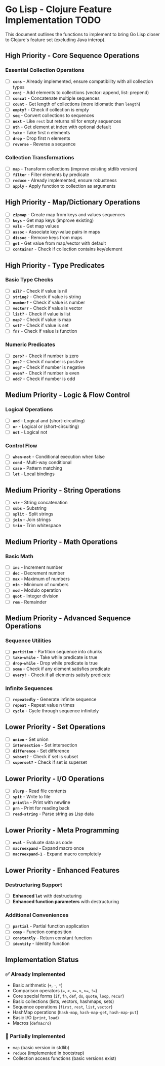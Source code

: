 # Go Lisp - Clojure Feature Implementation TODO

This document outlines the functions to implement to bring Go Lisp closer to Clojure's feature set (excluding Java interop).

## High Priority - Core Sequence Operations

### Essential Collection Operations
- [ ] **`cons`** - Already implemented, ensure compatibility with all collection types
- [ ] **`conj`** - Add elements to collections (vector: append, list: prepend)
- [ ] **`concat`** - Concatenate multiple sequences
- [ ] **`count`** - Get length of collections (more idiomatic than `length`)
- [ ] **`empty?`** - Check if collection is empty
- [ ] **`seq`** - Convert collections to sequences
- [ ] **`next`** - Like `rest` but returns nil for empty sequences
- [ ] **`nth`** - Get element at index with optional default
- [ ] **`take`** - Take first n elements
- [ ] **`drop`** - Drop first n elements
- [ ] **`reverse`** - Reverse a sequence

### Collection Transformations
- [ ] **`map`** - Transform collections (improve existing stdlib version)
- [ ] **`filter`** - Filter elements by predicate
- [ ] **`reduce`** - Already implemented, ensure robustness
- [ ] **`apply`** - Apply function to collection as arguments

## High Priority - Map/Dictionary Operations

- [ ] **`zipmap`** - Create map from keys and values sequences
- [ ] **`keys`** - Get map keys (improve existing)
- [ ] **`vals`** - Get map values
- [ ] **`assoc`** - Associate key-value pairs in maps
- [ ] **`dissoc`** - Remove keys from maps
- [ ] **`get`** - Get value from map/vector with default
- [ ] **`contains?`** - Check if collection contains key/element

## High Priority - Type Predicates

### Basic Type Checks
- [ ] **`nil?`** - Check if value is nil
- [ ] **`string?`** - Check if value is string
- [ ] **`number?`** - Check if value is number
- [ ] **`vector?`** - Check if value is vector
- [ ] **`list?`** - Check if value is list
- [ ] **`map?`** - Check if value is map
- [ ] **`set?`** - Check if value is set
- [ ] **`fn?`** - Check if value is function

### Numeric Predicates
- [ ] **`zero?`** - Check if number is zero
- [ ] **`pos?`** - Check if number is positive
- [ ] **`neg?`** - Check if number is negative
- [ ] **`even?`** - Check if number is even
- [ ] **`odd?`** - Check if number is odd

## Medium Priority - Logic & Flow Control

### Logical Operations
- [ ] **`and`** - Logical and (short-circuiting)
- [ ] **`or`** - Logical or (short-circuiting)
- [ ] **`not`** - Logical not

### Control Flow
- [ ] **`when-not`** - Conditional execution when false
- [ ] **`cond`** - Multi-way conditional
- [ ] **`case`** - Pattern matching
- [ ] **`let`** - Local bindings

## Medium Priority - String Operations

- [ ] **`str`** - String concatenation
- [ ] **`subs`** - Substring
- [ ] **`split`** - Split strings
- [ ] **`join`** - Join strings
- [ ] **`trim`** - Trim whitespace

## Medium Priority - Math Operations

### Basic Math
- [ ] **`inc`** - Increment number
- [ ] **`dec`** - Decrement number
- [ ] **`max`** - Maximum of numbers
- [ ] **`min`** - Minimum of numbers
- [ ] **`mod`** - Modulo operation
- [ ] **`quot`** - Integer division
- [ ] **`rem`** - Remainder

## Medium Priority - Advanced Sequence Operations

### Sequence Utilities
- [ ] **`partition`** - Partition sequence into chunks
- [ ] **`take-while`** - Take while predicate is true
- [ ] **`drop-while`** - Drop while predicate is true
- [ ] **`some`** - Check if any element satisfies predicate
- [ ] **`every?`** - Check if all elements satisfy predicate

### Infinite Sequences
- [ ] **`repeatedly`** - Generate infinite sequence
- [ ] **`repeat`** - Repeat value n times
- [ ] **`cycle`** - Cycle through sequence infinitely

## Lower Priority - Set Operations

- [ ] **`union`** - Set union
- [ ] **`intersection`** - Set intersection
- [ ] **`difference`** - Set difference
- [ ] **`subset?`** - Check if set is subset
- [ ] **`superset?`** - Check if set is superset

## Lower Priority - I/O Operations

- [ ] **`slurp`** - Read file contents
- [ ] **`spit`** - Write to file
- [ ] **`println`** - Print with newline
- [ ] **`prn`** - Print for reading back
- [ ] **`read-string`** - Parse string as Lisp data

## Lower Priority - Meta Programming

- [ ] **`eval`** - Evaluate data as code
- [ ] **`macroexpand`** - Expand macro once
- [ ] **`macroexpand-1`** - Expand macro completely

## Lower Priority - Enhanced Features

### Destructuring Support
- [ ] **Enhanced `let`** with destructuring
- [ ] **Enhanced function parameters** with destructuring

### Additional Conveniences
- [ ] **`partial`** - Partial function application
- [ ] **`comp`** - Function composition
- [ ] **`constantly`** - Return constant function
- [ ] **`identity`** - Identity function

## Implementation Status

### ✅ Already Implemented
- Basic arithmetic (`+`, `-`, `*`)
- Comparison operators (`=`, `<`, `<=`, `>`, `>=`, `!=`)
- Core special forms (`if`, `fn`, `def`, `do`, `quote`, `loop`, `recur`)
- Basic collections (lists, vectors, hashmaps, sets)
- Sequence operations (`first`, `rest`, `list`, `vector`)
- HashMap operations (`hash-map`, `hash-map-get`, `hash-map-put`)
- Basic I/O (`print`, `load`)
- Macros (`defmacro`)

### 🔄 Partially Implemented
- `map` (basic version in stdlib)
- `reduce` (implemented in bootstrap)
- Collection access functions (basic versions exist)
